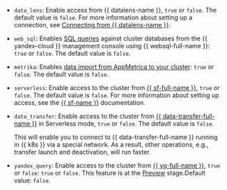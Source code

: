 * `data_lens`: Enable access from {{ datalens-name }}, `true` or `false`. The default value is `false`. For more information about setting up a connection, see [Connecting from {{ datalens-name }}](../../../../managed-clickhouse/operations/datalens-connect.md).

* `web_sql`: Enables [SQL queries](../../../../managed-clickhouse/operations/web-sql-query.md) against cluster databases from the {{ yandex-cloud }} management console using {{ websql-full-name }}: `true` or `false`. The default value is `false`.


* `metrika`: Enables [data import from AppMetrica to your cluster](https://appmetrica.yandex.com/docs/common/cloud/about.html): `true` or `false`. The default value is `false`.

* `serverless`: Enable access to the cluster from [{{ sf-full-name }}](../../../../functions/concepts/index.md), `true` or `false`. The default value is `false`. For more information about setting up access, see the [{{ sf-name }}](../../../../functions/operations/database-connection.md) documentation.

* `data_transfer`: Enable access to the cluster from [{{ data-transfer-full-name }}](../../../../data-transfer/concepts/index.md) in Serverless mode, `true` or `false`. The default value is `false`.

    This will enable you to connect to {{ data-transfer-full-name }} running in {{ k8s }} via a special network. As a result, other operations, e.g., transfer launch and deactivation, will run faster.


* `yandex_query`: Enable access to the cluster from [{{ yq-full-name }}](../../../../query/concepts/index.md), `true` or `false`: `true` or `false`. This feature is at the [Preview](../../../../overview/concepts/launch-stages.md) stage.Default value: `false`.

